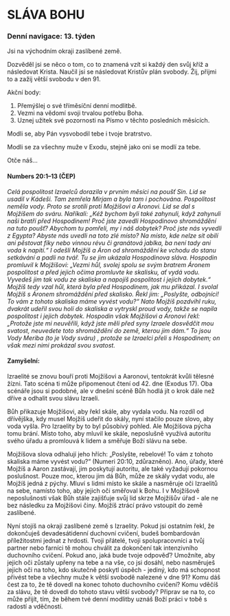 # SLÁVA BOHU

### Denní navigace: 13. týden

Jsi na východním okraji zaslíbené země.

Dozvěděl jsi se něco o tom, co to znamená vzít si každý den svůj kříž a následovat Krista. Naučil jsi se následovat Kristův plán svobody. Žij, přijmi to a zažij větší svobodu v den 91.

Akční body:
1. Přemýšlej o své tříměsíční denní modlitbě.
2. Vezmi na vědomí svoji trvalou potřebu Boha.
3. Uznej užitek své pozornosti na Písmo v těchto posledních měsících.

Modli se, aby Pán vysvobodil tebe i tvoje bratrstvo.

Modli se za všechny muže v Exodu, stejně jako oni se modlí za tebe.

Otče náš...

#### Numbers 20:1–13 (ČEP)
*Celá pospolitost Izraelců dorazila v prvním měsíci na poušť Sin. Lid se usadil v Kádeši. Tam zemřela Mirjam a byla tam i pochována. Pospolitost neměla vody. Proto se srotili proti Mojžíšovi a Áronovi. Lid se dal s Mojžíšem do sváru. Naříkali: „Kéž bychom byli také zahynuli, když zahynuli naši bratří před Hospodinem! Proč jste zavedli Hospodinovo shromáždění na tuto poušť? Abychom tu pomřeli, my i náš dobytek? Proč jste nás vyvedli z Egypta? Abyste nás uvedli na toto zlé místo? Na místo, kde nelze sít obilí ani pěstovat fíky nebo vinnou révu či granátová jablka, ba není tady ani voda k napití.“ I odešli Mojžíš a Áron od shromáždění ke vchodu do stanu setkávání a padli na tvář. Tu se jim ukázala Hospodinova sláva. Hospodin promluvil k Mojžíšovi: „Vezmi hůl, svolej spolu se svým bratrem Áronem pospolitost a před jejich očima promluvte ke skalisku, ať vydá vodu. Vyvedeš jim tak vodu ze skaliska a napojíš pospolitost i jejich dobytek.“ Mojžíš tedy vzal hůl, která byla před Hospodinem, jak mu přikázal. I svolal Mojžíš s Áronem shromáždění před skalisko. Řekl jim: „Poslyšte, odbojníci! To vám z tohoto skaliska máme vyvést vodu?“ Nato Mojžíš pozdvihl ruku, dvakrát udeřil svou holí do skaliska a vytryskl proud vody, takže se napila pospolitost i jejich dobytek. Hospodin však Mojžíšovi a Áronovi řekl: „Protože jste mi neuvěřili, když jste měli před syny Izraele dosvědčit mou svatost, neuvedete toto shromáždění do země, kterou jim dám.“ To jsou Vody Meriba (to je Vody sváru) , protože se Izraelci přeli s Hospodinem; on však mezi nimi prokázal svou svatost.*

#### Zamyšelní:
Izraelité se znovu bouří proti Mojžíšovi a Aaronovi, tentokrát kvůli tělesné žízni. Tato scéna ti může připomenout čtení od 42. dne (Exodus 17). Oba scénáře jsou si podobné, ale v dnešní scéně Bůh hodlá jít o krok dále než dříve a odhalit svou slávu Izraeli.

Bůh přikazuje Mojžíšovi, aby řekl skále, aby vydala vodu. Na rozdíl od dřívějška, kdy musel Mojžíš udeřit do skály, nyní stačilo pouze slovo, aby voda vyšla. Pro Izraelity by to byl působivý pohled. Ale Mojžíšova pýcha tomu brání. Místo toho, aby mluvil ke skále, neposlušně využívá autoritu svého úřadu a promlouvá k lidem a směřuje Boží slávu na sebe.

Mojžíšova slova odhalují jeho hřích: „Poslyšte, rebelové! To vám z tohoto skaliska máme vyvést vodu?“ (Numeri 20:10, zdůrazněno). Ano, úřady, které Mojžíš a Aaron zastávají, jim poskytují autoritu, ale také vyžadují pokornou poslušnost. Pouze moc, kterou jim dá Bůh, může ze skály vydat vodu, ale Mojžíš jedná z pýchy. Mluví s lidmi místo ke skále a nasměruje oči Izraelitů na sebe, namísto toho, aby jejich oči směřoval k Bohu. I v Mojžíšově neposlušnosti však Bůh stále zajišťuje svůj lid skrze Mojžíšův úřad - ale ne bez následku za Mojžíšovi činy. Mojžíš ztrácí právo vstoupit do země zaslíbené.

Nyní stojíš na okraji zaslíbené země s Izraelity. Pokud jsi ostatním řekl, že dokončuješ devadesátidenní duchovní cvičení, budeš bombardován příležitostmi jednat z hrdosti. Tvoji přátelé, tvoji spolupracovníci a tvůj partner nebo farníci tě mohou chválit za dokončení tak intenzivního duchovního cvičení. Pokud ano, jaká bude tvoje odpověď? Umožníte, aby jejich oči zůstaly upřeny na tebe a na vše, co jsi dosáhl, nebo nasměruješ jejich oči na toho, kdo skutečně poskytl úspěch - jediný, kdo má schopnost přivést tebe a všechny muže k větší svobodě nalezené v dne 91? Komu dáš čest za to, že tě dovedl na konec tohoto duchovního cvičení? Komu vděčíš za slávu, že tě dovedl do tohoto stavu větší svobody? Připrav se na to, co může přijít, tím, že během tvé denní modlitby uznáš Boží práci v tobě s radostí a vděčností.
